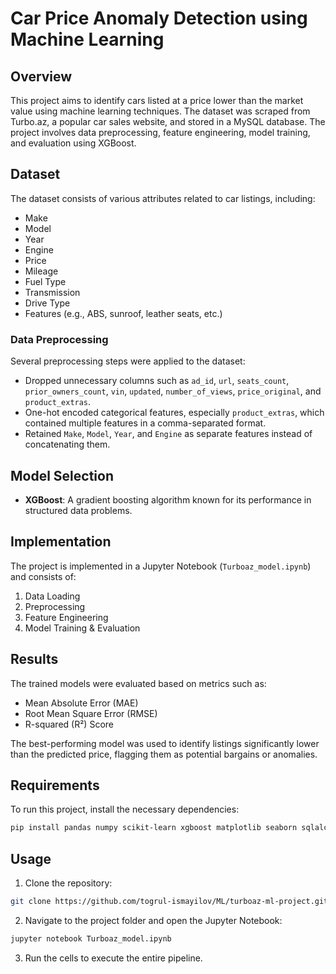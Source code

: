 # Car Price Anomaly Detection using Machine Learning

## Overview

This project aims to identify cars listed at a price lower than the market value using machine learning techniques. The dataset was scraped from Turbo.az, a popular car sales website, and stored in a MySQL database. The project involves data preprocessing, feature engineering, model training, and evaluation using XGBoost.

## Dataset

The dataset consists of various attributes related to car listings, including:

- Make
- Model
- Year
- Engine
- Price
- Mileage
- Fuel Type
- Transmission
- Drive Type
- Features (e.g., ABS, sunroof, leather seats, etc.)

### Data Preprocessing

Several preprocessing steps were applied to the dataset:

- Dropped unnecessary columns such as `ad_id`, `url`, `seats_count`, `prior_owners_count`, `vin`, `updated`, `number_of_views`, `price_original`, and `product_extras`.
- One-hot encoded categorical features, especially `product_extras`, which contained multiple features in a comma-separated format.
- Retained `Make`, `Model`, `Year`, and `Engine` as separate features instead of concatenating them.

## Model Selection

- **XGBoost**: A gradient boosting algorithm known for its performance in structured data problems.

## Implementation

The project is implemented in a Jupyter Notebook (`Turboaz_model.ipynb`) and consists of:

1. Data Loading
2. Preprocessing
3. Feature Engineering
4. Model Training & Evaluation

## Results

The trained models were evaluated based on metrics such as:

- Mean Absolute Error (MAE)
- Root Mean Square Error (RMSE)
- R-squared (R²) Score

The best-performing model was used to identify listings significantly lower than the predicted price, flagging them as potential bargains or anomalies.

## Requirements

To run this project, install the necessary dependencies:

```bash
pip install pandas numpy scikit-learn xgboost matplotlib seaborn sqlalchemy wordcloud category_encoders
```

## Usage

1. Clone the repository:

```bash
git clone https://github.com/togrul-ismayilov/ML/turboaz-ml-project.git
```

2. Navigate to the project folder and open the Jupyter Notebook:

```bash
jupyter notebook Turboaz_model.ipynb
```

3. Run the cells to execute the entire pipeline.
